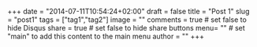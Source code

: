 +++
date = "2014-07-11T10:54:24+02:00"
draft = false
title = "Post 1"
slug = "post1"
tags = ["tag1","tag2"]
image = ""
comments = true	# set false to hide Disqus
share = true	# set false to hide share buttons
menu= ""		# set "main" to add this content to the main menu
author = ""
+++
